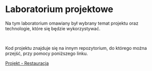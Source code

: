 # Laboratorium projektowe

Na tym laboratorium omawiany był wybrany temat projektu oraz technologie, które się będzie wykorzystywać.

<br>

Kod projektu znajduje się na innym repozytorium, do którego można przejść, przy pomocy poniższego linku.

[Projekt - Restauracja](https://github.com/MatiPl01/DB2-Restaurant)
